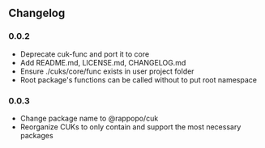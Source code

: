 ## Changelog

### 0.0.2

- Deprecate cuk-func and port it to core
- Add README.md, LICENSE.md, CHANGELOG.md
- Ensure ./cuks/core/func exists in user project folder
- Root package's functions can be called without to put root namespace

### 0.0.3

- Change package name to @rappopo/cuk
- Reorganize CUKs to only contain and support the most necessary packages